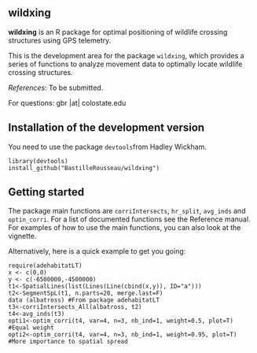 ## wildxing  ##

**wildxing** is an R package for optimal positioning of wildlife crossing structures using GPS telemetry.

This is the development area for the package `wildxing`, which provides a series of functions to analyze movement data to optimally locate wildlife crossing structures. 

*References*: To be submitted. 

For questions: gbr |at| colostate.edu

## Installation of the development version  ##

You need to use the package `devtools`from Hadley Wickham. 
    
    library(devtools)
    install_github("BastilleRousseau/wildxing")


## Getting started ##

The package main functions are `corriIntersects`, `hr_split`, `avg_inds` and `optin_corri`.  For a list of documented functions see the Reference manual. 
For examples of how to use the main functions, you can also look at the vignette. 

Alternatively, here is a quick example to get you going: 

  
    require(adehabitatLT)
    x <- c(0,0)
    y <- c(-6500000,-4500000)
    t1<-SpatialLines(list(Lines(Line(cbind(x,y)), ID="a")))
    t2<-SegmentSpL(t1, n.parts=20, merge.last=F)
    data (albatross) #From package adehabitatLT
    t3<-corriIntersects_All(albatross, t2) 
    t4<-avg_inds(t3)
    opti1<-optim_corri(t4, var=4, n=3, nb_ind=1, weight=0.5, plot=T) #Equal weight
    opti2<-optim_corri(t4, var=4, n=3, nb_ind=1, weight=0.95, plot=T) #More importance to spatial spread
```


